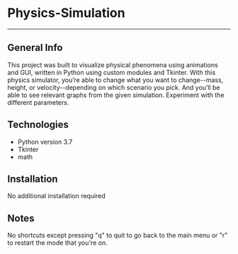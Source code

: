 # Physics-Simulation
<hr>

## General Info
This project was built to visualize physical phenomena using animations and GUI, written in Python using custom modules and Tkinter. With this physics simulator, you’re able to change what you want to change--mass, height, or velocity--depending on which scenario you pick. And you’ll be able to see relevant graphs from the given simulation. Experiment with the different parameters.

## Technologies
* Python version 3.7
* Tkinter
* math

## Installation
No additional installation required

## Notes
No shortcuts except pressing "q" to quit to go back to the main menu or "r" to restart the mode that you're on.
